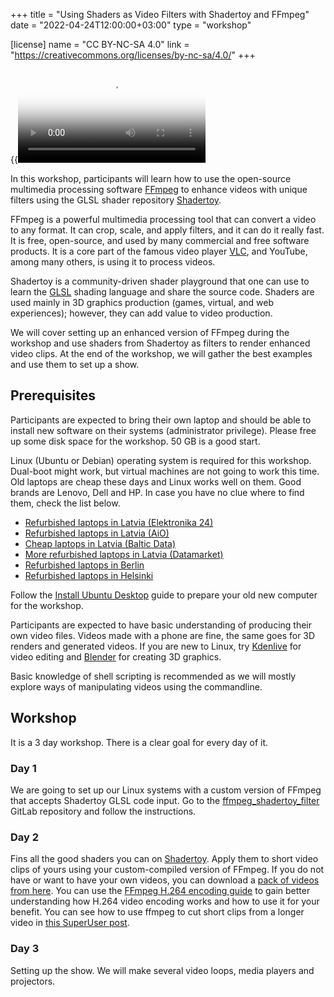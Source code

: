 +++
title = "Using Shaders as Video Filters with Shadertoy and FFmpeg"
date = "2022-04-24T12:00:00+03:00"
type = "workshop"

[license]
name = "CC BY-NC-SA 4.0"
link = "https://creativecommons.org/licenses/by-nc-sa/4.0/"
+++

{{<video src="media/ffmpeg-shadertoy_1080.mp4" poster="media/ffmpeg-shadertoy_1080.jpg">}}

In this workshop, participants will learn how to use the open-source multimedia processing software [FFmpeg](https://ffmpeg.org/) to enhance videos with unique filters using the GLSL shader repository [Shadertoy](https://www.shadertoy.com/).

FFmpeg is a powerful multimedia processing tool that can convert a video to any format. It can crop, scale, and apply filters, and it can do it really fast. It is free, open-source, and used by many commercial and free software products. It is a core part of the famous video player [VLC](https://www.videolan.org/vlc/), and YouTube, among many others, is using it to process videos.

Shadertoy is a community-driven shader playground that one can use to learn the [GLSL](https://www.khronos.org/opengl/wiki/Core_Language_(GLSL)) shading language and share the source code. Shaders are used mainly in 3D graphics production (games, virtual, and web experiences); however, they can add value to video production.

We will cover setting up an enhanced version of FFmpeg during the workshop and use shaders from Shadertoy as filters to render enhanced video clips. At the end of the workshop, we will gather the best examples and use them to set up a show.

##  Prerequisites

Participants are expected to bring their own laptop and should be able to install new software on their systems (administrator privilege). Please free up some disk space for the workshop. 50 GB is a good start.

Linux (Ubuntu or Debian) operating system is required for this workshop. Dual-boot might work, but virtual machines are not going to work this time. Old laptops are cheap these days and Linux works well on them. Good brands are Lenovo, Dell and HP. In case you have no clue where to find them, check the list below.

- [Refurbished laptops in Latvia (Elektronika 24)](https://www.elektroonika24.lv/produktu-kategorija/lietoti-portativie-datori/?orderby=price)
- [Refurbished laptops in Latvia (AiO)](https://aio.lv/lv/portativie-un-personalie-datori/mazlietota-tehnika/lietoti-portativie-datori?price=100,300&category-id=197)
- [Cheap laptops in Latvia (Baltic Data)](https://www.balticdata.lv/lv/portativie-datori)
- [More refurbished laptops in Latvia (Datamarket)](https://ladetaji.lv/en/)
- [Refurbished laptops in Berlin](https://www.notebookshop-berlin.de/)
- [Refurbished laptops in Helsinki](https://cimos.fi/)

Follow the [Install Ubuntu Desktop](https://ubuntu.com/tutorials/install-ubuntu-desktop) guide to prepare your old new computer for the workshop.

Participants are expected to have basic understanding of producing their own video files. Videos made with a phone are fine, the same goes for 3D renders and generated videos. If you are new to Linux, try [Kdenlive](https://kdenlive.org/en/) for video editing and [Blender](https://www.blender.org/) for creating 3D graphics.

Basic knowledge of shell scripting is recommended as we will mostly explore ways of manipulating videos using the commandline.

## Workshop

It is a 3 day workshop. There is a clear goal for every day of it.

### Day 1

We are going to set up our Linux systems with a custom version of FFmpeg that accepts Shadertoy GLSL code input. Go to the [ffmpeg_shadertoy_filter](https://gitlab.com/kriwkrow/ffmpeg_shadertoy_filter) GitLab repository and follow the instructions.

### Day 2

Fins all the good shaders you can on [Shadertoy](https://www.shadertoy.com/results?query=&sort=hot&filter=webcam). Apply them to short video clips of yours using your custom-compiled version of FFmpeg. If you do not have or want to have your own videos, you can download a [pack of videos from here](https://www.dropbox.com/sh/gin4o4jok4n9huf/AADQ-to5oiJaFUQeqTPIfZqsa?dl=0). You can use the [FFmpeg H.264 encoding guide](https://trac.ffmpeg.org/wiki/Encode/H.264) to gain better understanding how H.264 video encoding works and how to use it for your benefit. You can see how to use ffmpeg to cut short clips from a longer video in [this SuperUser post](https://superuser.com/questions/138331/using-ffmpeg-to-cut-up-video).

### Day 3

Setting up the show. We will make several video loops, media players and projectors.
